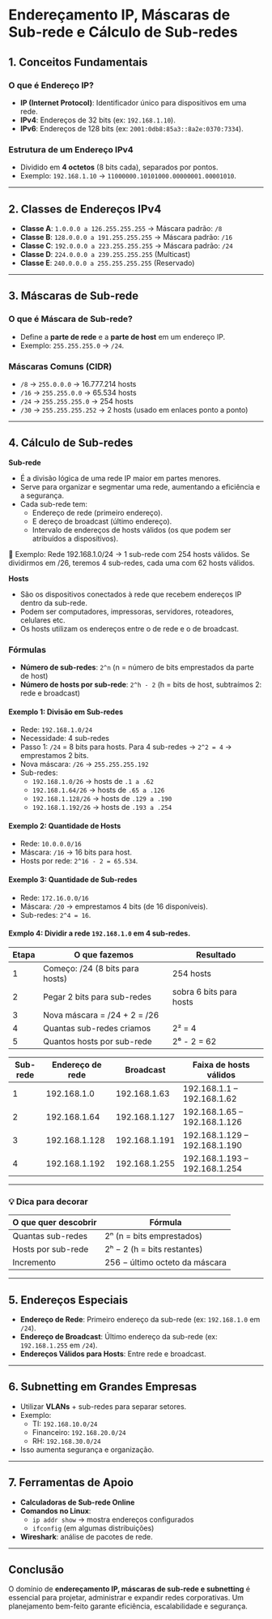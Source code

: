 
# Endereçamento IP, Máscaras de Sub-rede e Cálculo de Sub-redes

## 1. Conceitos Fundamentais

### O que é Endereço IP?
- **IP (Internet Protocol)**: Identificador único para dispositivos em uma rede.
- **IPv4**: Endereços de 32 bits (ex: `192.168.1.10`).
- **IPv6**: Endereços de 128 bits (ex: `2001:0db8:85a3::8a2e:0370:7334`).

### Estrutura de um Endereço IPv4
- Dividido em **4 octetos** (8 bits cada), separados por pontos.
- Exemplo: `192.168.1.10` → `11000000.10101000.00000001.00001010`.

---

## 2. Classes de Endereços IPv4
- **Classe A**: `1.0.0.0 a 126.255.255.255` → Máscara padrão: `/8`
- **Classe B**: `128.0.0.0 a 191.255.255.255` → Máscara padrão: `/16`
- **Classe C**: `192.0.0.0 a 223.255.255.255` → Máscara padrão: `/24`
- **Classe D**: `224.0.0.0 a 239.255.255.255` (Multicast)
- **Classe E**: `240.0.0.0 a 255.255.255.255` (Reservado)

---

## 3. Máscaras de Sub-rede

### O que é Máscara de Sub-rede?
- Define a **parte de rede** e a **parte de host** em um endereço IP.
- Exemplo: `255.255.255.0` → `/24`.

### Máscaras Comuns (CIDR)
- `/8` → `255.0.0.0` → 16.777.214 hosts
- `/16` → `255.255.0.0` → 65.534 hosts
- `/24` → `255.255.255.0` → 254 hosts
- `/30` → `255.255.255.252` → 2 hosts (usado em enlaces ponto a ponto)

---

## 4. Cálculo de Sub-redes

**Sub-rede**

- É a divisão lógica de uma rede IP maior em partes menores.
- Serve para organizar e segmentar uma rede, aumentando a eficiência e a segurança.
- Cada sub-rede tem:
  - Endereço de rede (primeiro endereço).
  - E dereço de broadcast (último endereço).
  - Intervalo de endereços de hosts válidos (os que podem ser atribuídos a dispositivos).

📌 Exemplo:
Rede 192.168.1.0/24 → 1 sub-rede com 254 hosts válidos.
Se dividirmos em /26, teremos 4 sub-redes, cada uma com 62 hosts válidos.

**Hosts**

- São os dispositivos conectados à rede que recebem endereços IP dentro da sub-rede.
- Podem ser computadores, impressoras, servidores, roteadores, celulares etc.
- Os hosts utilizam os endereços entre o de rede e o de broadcast.

### Fórmulas
- **Número de sub-redes**: `2^n` (n = número de bits emprestados da parte de host)
- **Número de hosts por sub-rede**: `2^h - 2` (h = bits de host, subtraímos 2: rede e broadcast)

#### Exemplo 1: Divisão em Sub-redes
- Rede: `192.168.1.0/24`
- Necessidade: 4 sub-redes
- Passo 1: `/24` = 8 bits para hosts. Para 4 sub-redes → `2^2 = 4` → emprestamos 2 bits.
- Nova máscara: `/26` → `255.255.255.192`
- Sub-redes:
  - `192.168.1.0/26` → hosts de `.1 a .62`
  - `192.168.1.64/26` → hosts de `.65 a .126`
  - `192.168.1.128/26` → hosts de `.129 a .190`
  - `192.168.1.192/26` → hosts de `.193 a .254`

#### Exemplo 2: Quantidade de Hosts
- Rede: `10.0.0.0/16`
- Máscara: `/16` → 16 bits para host.
- Hosts por rede: `2^16 - 2 = 65.534`.

#### Exemplo 3: Quantidade de Sub-redes
- Rede: `172.16.0.0/16`
- Máscara: `/20` → emprestamos 4 bits (de 16 disponíveis).
- Sub-redes: `2^4 = 16`.

#### Exmplo 4: Dividir a rede `192.168.1.0` em 4 sub-redes.
| Etapa | O que fazemos                   | Resultado               |
| ----- | ------------------------------- | ----------------------- |
| 1     | Começo: /24 (8 bits para hosts) | 254 hosts               |
| 2     | Pegar 2 bits para sub-redes     | sobra 6 bits para hosts |
| 3     | Nova máscara = /24 + 2 = /26    |                         |
| 4     | Quantas sub-redes criamos       | 2² = 4                  |
| 5     | Quantos hosts por sub-rede      | 2⁶ - 2 = 62             |


| Sub-rede | Endereço de rede | Broadcast     | Faixa de hosts válidos        |
| -------- | ---------------- | ------------- | ----------------------------- |
| 1        | 192.168.1.0      | 192.168.1.63  | 192.168.1.1 – 192.168.1.62    |
| 2        | 192.168.1.64     | 192.168.1.127 | 192.168.1.65 – 192.168.1.126  |
| 3        | 192.168.1.128    | 192.168.1.191 | 192.168.1.129 – 192.168.1.190 |
| 4        | 192.168.1.192    | 192.168.1.255 | 192.168.1.193 – 192.168.1.254 |

---
### 💡 Dica para decorar
| O que quer descobrir | Fórmula                        |
| -------------------- | ------------------------------ |
| Quantas sub-redes    | 2ⁿ (n = bits emprestados)      |
| Hosts por sub-rede   | 2ʰ − 2 (h = bits restantes)    |
| Incremento           | 256 − último octeto da máscara |

---

## 5. Endereços Especiais
- **Endereço de Rede**: Primeiro endereço da sub-rede (ex: `192.168.1.0` em `/24`).
- **Endereço de Broadcast**: Último endereço da sub-rede (ex: `192.168.1.255` em `/24`).
- **Endereços Válidos para Hosts**: Entre rede e broadcast.

---

## 6. Subnetting em Grandes Empresas
- Utilizar **VLANs** + sub-redes para separar setores.
- Exemplo:
  - TI: `192.168.10.0/24`
  - Financeiro: `192.168.20.0/24`
  - RH: `192.168.30.0/24`
- Isso aumenta segurança e organização.

---

## 7. Ferramentas de Apoio
- **Calculadoras de Sub-rede Online**
- **Comandos no Linux**:
  - `ip addr show` → mostra endereços configurados
  - `ifconfig` (em algumas distribuições)
- **Wireshark**: análise de pacotes de rede.

---

## Conclusão
O domínio de **endereçamento IP, máscaras de sub-rede e subnetting** é essencial para projetar, administrar e expandir redes corporativas. Um planejamento bem-feito garante eficiência, escalabilidade e segurança.
